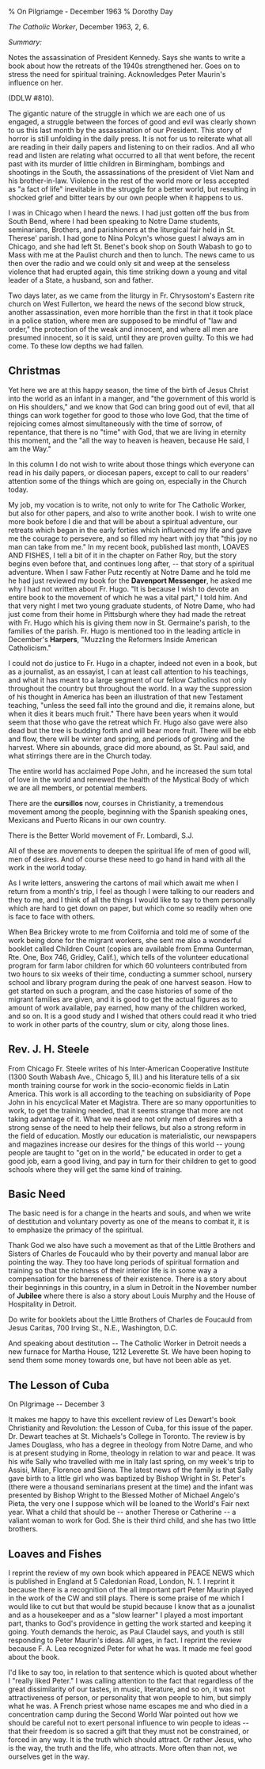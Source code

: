 % On Pilgriamge - December 1963
% Dorothy Day

*The Catholic Worker*, December 1963, 2, 6.

*Summary:*

Notes the assassination of President Kennedy. Says she wants to write a
book about how the retreats of the 1940s strengthened her. Goes on to
stress the need for spiritual training. Acknowledges Peter Maurin's
influence on her.

(DDLW \#810).

The gigantic nature of the struggle in which we are each one of us
engaged, a struggle between the forces of good and evil was clearly
shown to us this last month by the assassination of our President. This
story of horror is still unfolding in the daily press. It is not for us
to reiterate what all are reading in their daily papers and listening to
on their radios. And all who read and listen are relating what occurred
to all that went before, the recent past with its murder of little
children in Birmingham, bombings and shootings in the South, the
assassinations of the president of Viet Nam and his brother-in-law.
Violence in the rest of the world more or less accepted as "a fact of
life" inevitable in the struggle for a better world, but resulting in
shocked grief and bitter tears by our own people when it happens to us.

I was in Chicago when I heard the news. I had just gotten off the bus
from South Bend, where I had been speaking to Notre Dame students,
seminarians, Brothers, and parishioners at the liturgical fair held in
St. Therese' parish. I had gone to Nina Polcyn's whose guest I always am
in Chicago, and she had left St. Benet's book shop on South Wabash to go
to Mass with me at the Paulist church and then to lunch. The news came
to us then over the radio and we could only sit and weep at the
senseless violence that had erupted again, this time striking down a
young and vital leader of a State, a husband, son and father.

Two days later, as we came from the liturgy in Fr. Chrysostom's Eastern
rite church on West Fullerton, we heard the news of the second blow
struck, another assassination, even more horrible than the first in that
it took place in a police station, where men are supposed to be mindful
of "law and order," the protection of the weak and innocent, and where
all men are presumed innocent, so it is said, until they are proven
guilty. To this we had come. To these low depths we had fallen.

Christmas
---------

Yet here we are at this happy season, the time of the birth of Jesus
Christ into the world as an infant in a manger, and "the government of
this world is on His shoulders," and we know that God can bring good out
of evil, that all things can work together for good to those who love
God, that the time of rejoicing comes almost simultaneously with the
time of sorrow, of repentance, that there is no "time" with God, that we
are living in eternity this moment, and the "all the way to heaven is
heaven, because He said, I am the Way."

In this column I do not wish to write about those things which everyone
can read in his daily papers, or diocesan papers, except to call to our
readers' attention some of the things which are going on, especially in
the Church today.

My job, my vocation is to write, not only to write for The Catholic
Worker, but also for other papers, and also to write another book. I
wish to write one more book before I die and that will be about a
spiritual adventure, our retreats which began in the early forties which
influenced my life and gave me the courage to persevere, and so filled
my heart with joy that "this joy no man can take from me." In my recent
book, published last month, LOAVES AND FISHES, I tell a bit of it in the
chapter on Father Roy, but the story begins even before that, and
continues long after, -- that story of a spiritual adventure. When I saw
Father Putz recently at Notre Dame and he told me he had just reviewed
my book for the **Davenport Messenger**, he asked me why I had not
written about Fr. Hugo. "It is because I wish to devote an entire book
to the movement of which he was a vital part," I told him. And that very
night I met two young graduate students, of Notre Dame, who had just
come from their home in Pittsburgh where they had made the retreat with
Fr. Hugo which his is giving them now in St. Germaine's parish, to the
families of the parish. Fr. Hugo is mentioned too in the leading article
in December's **Harpers**, "Muzzling the Reformers Inside American
Catholicism."

I could not do justice to Fr. Hugo in a chapter, indeed not even in a
book, but as a journalist, as an essayist, I can at least call attention
to his teachings, and what it has meant to a large segment of our fellow
Catholics not only throughout the country but throughout the world. In a
way the suppression of his thought in America has been an illustration
of that new Testament teaching, "unless the seed fall into the ground
and die, it remains alone, but when it dies it bears much fruit." There
have been years when it would seem that those who gave the retreat which
Fr. Hugo also gave were also dead but the tree is budding forth and will
bear more fruit. There will be ebb and flow, there will be winter and
spring, and periods of growing and the harvest. Where sin abounds, grace
did more abound, as St. Paul said, and what stirrings there are in the
Church today.

The entire world has acclaimed Pope John, and he increased the sum total
of love in the world and renewed the health of the Mystical Body of
which we are all members, or potential members.

There are the **cursillos** now, courses in Christianity, a tremendous
movement among the people, beginning with the Spanish speaking ones,
Mexicans and Puerto Ricans in our own country.

There is the Better World movement of Fr. Lombardi, S.J.

All of these are movements to deepen the spiritual life of men of good
will, men of desires. And of course these need to go hand in hand with
all the work in the world today.

As I write letters, answering the cartons of mail which await me when I
return from a month's trip, I feel as though I were talking to our
readers and they to me, and I think of all the things I would like to
say to them personally which are hard to get down on paper, but which
come so readily when one is face to face with others.

When Bea Brickey wrote to me from Colifornia and told me of some of the
work being done for the migrant workers, she sent me also a wonderful
booklet called Children Count (copies are available from Emma Gunterman,
Rte. One, Box 746, Gridley, Calif.), which tells of the volunteer
educational program for farm labor children for which 60 volunteers
contributed from two hours to six weeks of their time, conducting a
summer school, nursery school and library program during the peak of one
harvest season. How to get started on such a program, and the case
histories of some of the migrant families are given, and it is good to
get the actual figures as to amount of work available, pay earned, how
many of the children worked, and so on. It is a good study and I wished
that others could read it who tried to work in other parts of the
country, slum or city, along those lines.

Rev. J. H. Steele
-----------------

From Chicago Fr. Steele writes of his Inter-American Cooperative
Institute (1300 South Wabash Ave., Chicago 5, Ill.) and his literature
tells of a six month training course for work in the socio-economic
fields in Latin America. This work is all according to the teaching on
subsidiarity of Pope John in his encyclical Mater et Magistra. There are
so many opportunities to work, to get the training needed, that it seems
strange that more are not taking advantage of it. What we need are not
only men of desires with a strong sense of the need to help their
fellows, but also a strong reform in the field of education. Mostly our
education is materialistic, our newspapers and magazines increase our
desires for the things of this world -- young people are taught to "get
on in the world," be educated in order to get a good job, earn a good
living, and pay in turn for their children to get to good schools where
they will get the same kind of training.

Basic Need
----------

The basic need is for a change in the hearts and souls, and when we
write of destitution and voluntary poverty as one of the means to combat
it, it is to emphasize the primacy of the spiritual.

Thank God we also have such a movement as that of the Little Brothers
and Sisters of Charles de Foucauld who by their poverty and manual labor
are pointing the way. They too have long periods of spiritual formation
and training so that the richness of their interior life is in some way
a compensation for the barreness of their existence. There is a story
about their beginnings in this country, in a slum in Detroit in the
November number of **Jubilee** where there is also a story about Louis
Murphy and the House of Hospitality in Detroit.

Do write for booklets about the Little Brothers of Charles de Foucauld
from Jesus Caritas, 700 Irving St., N.E., Washington, D.C.

And speaking about destitution -- The Catholic Worker in Detroit needs a
new furnace for Martha House, 1212 Leverette St. We have been hoping to
send them some money towards one, but have not been able as yet.

The Lesson of Cuba
------------------

On Pilgrimage -- December 3

It makes me happy to have this excellent review of Les Dewart's book
Christianity and Revolution: the Lesson of Cuba, for this issue of the
paper. Dr. Dewart teaches at St. Michaels's College in Toronto. The
review is by James Douglass, who has a degree in theology from Notre
Dame, and who is at present studying in Rome, theology in relation to
war and peace. It was his wife Sally who travelled with me in Italy last
spring, on my week's trip to Assisi, Milan, Florence and Siena. The
latest news of the family is that Sally gave birth to a little girl who
was baptized by Bishop Wright in St. Peter's (there were a thousand
seminarians present at the time) and the infant was presented by Bishop
Wright to the Blessed Mother of Michael Angelo's Pieta, the very one I
suppose which will be loaned to the World's Fair next year. What a child
that should be -- another Therese or Catherine -- a valiant woman to
work for God. She is their third child, and she has two little brothers.

Loaves and Fishes
-----------------

I reprint the review of my own book which appeared in PEACE NEWS which
is published in England at 5 Caledonian Road, London, N. 1. I reprint it
because there is a recognition of the all important part Peter Maurin
played in the work of the CW and still plays. There is some praise of me
which I would like to cut but that would be stupid because I know that
as a jounalist and as a housekeeper and as a "slow learner" I played a
most important part, thanks to God's providence in getting the work
started and keeping it going. Youth demands the heroic, as Paul Claudel
says, and youth is still responding to Peter Maurin's ideas. All ages,
in fact. I reprint the review because F. A. Lea recognized Peter for
what he was. It made me feel good about the book.

I'd like to say too, in relation to that sentence which is quoted about
whether I "really liked Peter." I was calling attention to the fact that
regardless of the great dissimilarity of our tastes, in music,
literature, and so on, it was not attractiveness of person, or
personality that won people to him, but simply what he was. A French
priest whose name escapes me and who died in a concentration camp during
the Second World War pointed out how we should be careful not to exert
personal influence to win people to ideas -- that their freedom is so
sacred a gift that they must not be constrained, or forced in any way.
It is the truth which should attract. Or rather Jesus, who is the way,
the truth and the life, who attracts. More often than not, we ourselves
get in the way.

